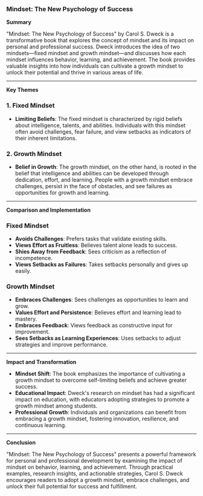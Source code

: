 ### Mindset: The New Psychology of Success

**Summary**

"Mindset: The New Psychology of Success" by Carol S. Dweck is a transformative book that explores the concept of mindset and its impact on personal and professional success. Dweck introduces the idea of two mindsets—fixed mindset and growth mindset—and discusses how each mindset influences behavior, learning, and achievement. The book provides valuable insights into how individuals can cultivate a growth mindset to unlock their potential and thrive in various areas of life.

---

**Key Themes**

### 1. Fixed Mindset

- **Limiting Beliefs**: The fixed mindset is characterized by rigid beliefs about intelligence, talents, and abilities. Individuals with this mindset often avoid challenges, fear failure, and view setbacks as indicators of their inherent limitations.

### 2. Growth Mindset

- **Belief in Growth**: The growth mindset, on the other hand, is rooted in the belief that intelligence and abilities can be developed through dedication, effort, and learning. People with a growth mindset embrace challenges, persist in the face of obstacles, and see failures as opportunities for growth and learning.

---

**Comparison and Implementation**

### Fixed Mindset

- **Avoids Challenges**: Prefers tasks that validate existing skills.
- **Views Effort as Fruitless**: Believes talent alone leads to success.
- **Shies Away from Feedback**: Sees criticism as a reflection of incompetence.
- **Views Setbacks as Failures**: Takes setbacks personally and gives up easily.

### Growth Mindset

- **Embraces Challenges**: Sees challenges as opportunities to learn and grow.
- **Values Effort and Persistence**: Believes effort and learning lead to mastery.
- **Embraces Feedback**: Views feedback as constructive input for improvement.
- **Sees Setbacks as Learning Experiences**: Uses setbacks to adjust strategies and improve performance.

---

**Impact and Transformation**

- **Mindset Shift**: The book emphasizes the importance of cultivating a growth mindset to overcome self-limiting beliefs and achieve greater success.
- **Educational Impact**: Dweck's research on mindset has had a significant impact on education, with educators adopting strategies to promote a growth mindset among students.
- **Professional Growth**: Individuals and organizations can benefit from embracing a growth mindset, fostering innovation, resilience, and continuous learning.

---

**Conclusion**

"Mindset: The New Psychology of Success" presents a powerful framework for personal and professional development by examining the impact of mindset on behavior, learning, and achievement. Through practical examples, research insights, and actionable strategies, Carol S. Dweck encourages readers to adopt a growth mindset, embrace challenges, and unlock their full potential for success and fulfillment.

